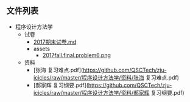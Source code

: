 

## 文件列表

- 程序设计方法学
    - 试卷
        - [2017期末试卷.md](https://github.com/QSCTech/zju-icicles/blob/master/程序设计方法学/试卷/2017期末试卷.md)
        - assets
            - [2017fall.final.problem6.png](https://github.com/QSCTech/zju-icicles/raw/master/程序设计方法学/试卷/assets/2017fall.final.problem6.png)
    - 资料
        - [张海 复习难点.pdf](https://github.com/QSCTech/zju-icicles/raw/master/程序设计方法学/资料/张海 复习难点.pdf)
        - [郝家辉 复习纲要.pdf](https://github.com/QSCTech/zju-icicles/raw/master/程序设计方法学/资料/郝家辉 复习纲要.pdf)

